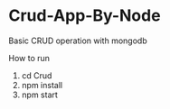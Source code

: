 # Crud-App-By-Node
Basic CRUD operation with mongodb

How to run
1. cd Crud
2. npm install
3. npm start
   

